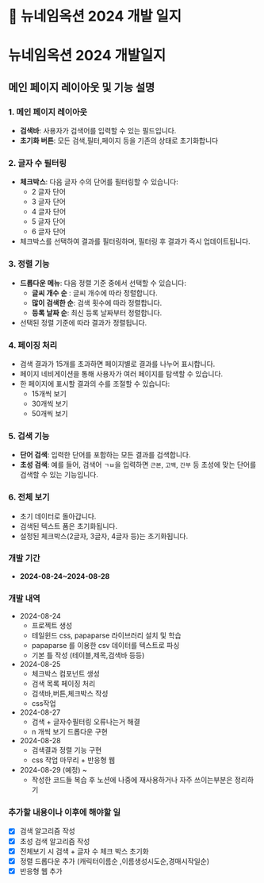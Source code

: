 # 🍄 뉴네임옥션 2024 개발 일지
# 뉴네임옥션 2024 개발일지

## 메인 페이지 레이아웃 및 기능 설명

### 1. 메인 페이지 레이아웃

- **검색바**: 사용자가 검색어를 입력할 수 있는 필드입니다.
- **초기화 버튼**: 모든 검색,필터,페이지 등을 기존의 상태로 초기화합니다

### 2. 글자 수 필터링

- **체크박스**: 다음 글자 수의 단어를 필터링할 수 있습니다:
    - 2 글자 단어
    - 3 글자 단어
    - 4 글자 단어
    - 5 글자 단어
    - 6 글자 단어
- 체크박스를 선택하여 결과를 필터링하며, 필터링 후 결과가 즉시 업데이트됩니다.

### 3. 정렬 기능

- **드롭다운 메뉴**: 다음 정렬 기준 중에서 선택할 수 있습니다:
    - **글씨 개수 순** : 글씨 개수에 따라 정렬합니다.
    - **많이 검색한 순**: 검색 횟수에 따라 정렬합니다.
    - **등록 날짜 순**: 최신 등록 날짜부터 정렬합니다.
- 선택된 정렬 기준에 따라 결과가 정렬됩니다.

### 4. 페이징 처리

- 검색 결과가 15개를 초과하면 페이지별로 결과를 나누어 표시합니다.
- 페이지 네비게이션을 통해 사용자가 여러 페이지를 탐색할 수 있습니다.
- 한 페이지에 표시할 결과의 수를 조절할 수 있습니다:
    - 15개씩 보기
    - 30개씩 보기
    - 50개씩 보기

### 5. 검색 기능

- **단어 검색**: 입력한 단어를 포함하는 모든 결과를 검색합니다.
- **초성 검색**: 예를 들어, 검색어 `ㄱㅂ`을 입력하면 `근본`, `고백`, `간부` 등 초성에 맞는 단어를 검색할 수 있는 기능입니다.

### 6. 전체 보기

- 초기 데이터로 돌아갑니다.
- 검색된 텍스트 폼은 초기화됩니다.
- 설정된 체크박스(2글자, 3글자, 4글자 등)는 초기화됩니다.

### 개발 기간

- **2024-08-24~2024-08-28**

### 개발 내역

- 2024-08-24
    - 프로젝트 생성
    - 테일윈드 css, papaparse 라이브러리 설치 및 학습
    - papaparse 를 이용한 csv 데이터를 텍스트로 파싱
    - 기본 틀 작성 (테이블,제목,검색바 등등)
- 2024-08-25
    - 체크박스 컴포넌트 생성
    - 검색 목록 페이징 처리
    - 검색바,버튼,체크박스 작성
    - css작업
- 2024-08-27
    - 검색 + 글자수필터링 오류나는거 해결
    - n 개씩 보기 드롭다운  구현
- 2024-08-28
    - 검색결과 정렬 기능 구현
    - css 작업 마무리 + 반응형 웹
- 2024-08-29 (예정) ~
    - 작성한 코드들 복습 후 노션에 나중에 재사용하거나 자주 쓰이는부분은 정리하기

### 추가할 내용이나 이후에 해야할 일

- [x]  검색 알고리즘 작성
- [x]  초성 검색 알고리즘 작성
- [x]  전체보기 시 검색 + 글자 수 체크 박스 초기화
- [x]  정렬 드롭다운 추가 (캐릭터이름순 ,이름생성시도순,경매시작일순)
- [x]  반응형 웹 추가